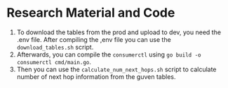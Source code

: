 # Research Material and Code
1. To download the tables from the prod and upload to dev, you need the .env file. After compiling the ,env file you can use the `download_tables.sh` script.
2. Afterwards, you can compile the `consumerctl` using `go build -o consumerctl cmd/main.go`.
3. Then you can use the `calculate_num_next_hops.sh` script to calculate number of next hop information from the guven tables.
